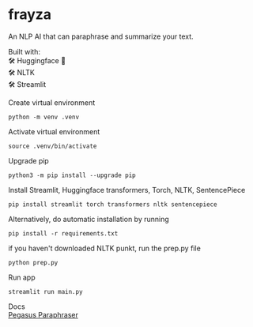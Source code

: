 # frayza
An NLP AI that can paraphrase and summarize your text.  

Built with:  
🛠️ Huggingface 🤗  
🛠️ NLTK  
🛠️ Streamlit  

Create virtual environment
```
python -m venv .venv
```

Activate virtual environment
```
source .venv/bin/activate
```

Upgrade pip
```
python3 -m pip install --upgrade pip
```

Install Streamlit, Huggingface transformers, Torch, NLTK, SentencePiece
```
pip install streamlit torch transformers nltk sentencepiece
```

Alternatively, do automatic installation by running
```
pip install -r requirements.txt
```

if you haven't downloaded NLTK punkt, run the prep.py file
```
python prep.py
```

Run app
```
streamlit run main.py 
```

Docs  
[Pegasus Paraphraser](https://huggingface.co/tuner007/pegasus_paraphrase)